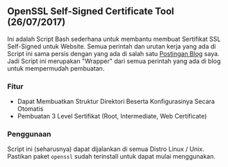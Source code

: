 ## OpenSSL Self-Signed Certificate Tool (26/07/2017)
Ini adalah Script Bash sederhana untuk membantu membuat Sertifikat SSL Self-Signed untuk Website. Semua perintah dan urutan kerja yang ada di Script ini sama persis dengan yang ada di salah satu [Postingan Blog](https://penguinstunnel.blogspot.co.id/2017/01/membuat-self-signed-ca-ssl-dengan.html "Penguin's Tunnel") saya. Jadi Script ini merupakan "Wrapper" dari semua perintah yang ada di blog untuk mempermudah pembuatan.

### Fitur
* Dapat Membuatkan Struktur Direktori Beserta Konfigurasinya Secara Otomatis
* Pembuatan 3 Level Sertifikat (Root, Intermediate, Web Certificate)

### Penggunaan
Script ini (seharusnya) dapat dijalankan di semua Distro Linux / Unix. Pastikan paket `openssl` sudah terinstall untuk dapat mulai menggunakan.